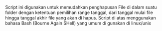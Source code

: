 Script ini digunakan untuk memudahkan penghapusan File di dalam suatu folder dengan ketentuan pemilihan range tanggal, dari tanggal mulai file hingga tanggal akhir file yang akan di hapus.
Script di atas menggunakan bahasa Bash (Bourne Again SHell) yang umum di gunakan di linux/unix 
